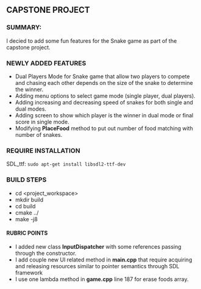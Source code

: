 
## CAPSTONE PROJECT

  

### SUMMARY:
I decied to add some fun features for the Snake game as part of the capstone project.

### NEWLY ADDED FEATURES

- Dual Players Mode for Snake game that allow two players to compete and chasing each other depends on the size of the snake to determine the winner.
- Adding menu options to select game mode (single player, dual players).
- Adding increasing and decreasing speed of snakes for both single and dual modes.
- Adding screen to show which player is the winner in dual mode or final score in single mode.
- Modifying **PlaceFood** method to put out number of food matching with number of snakes.

### REQUIRE INSTALLATION
SDL_ttf: `sudo apt-get install libsdl2-ttf-dev`


### BUILD STEPS
- cd <project_workspace>
- mkdir build
- cd build
- cmake ../
- make -j8

#### RUBRIC POINTS
- I added new class **InputDispatcher** with some references passing through the constructor.
- I add couple new UI related method in **main.cpp** that require acquiring and releasing resources similar to pointer semantics through SDL framework
- I use one lambda method in **game.cpp** line 187 for erase foods array.
